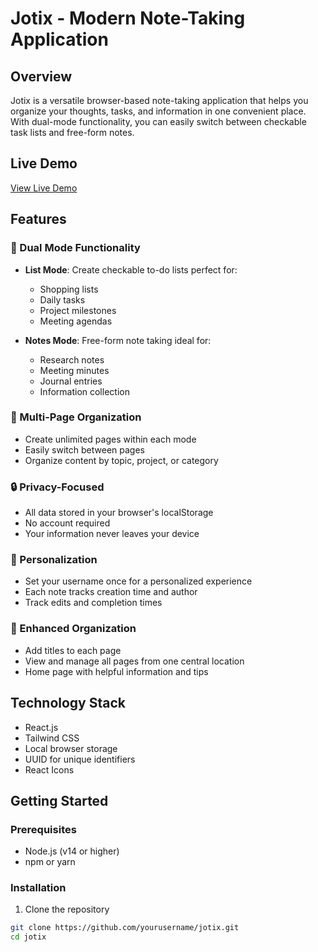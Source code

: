 # Jotix - Modern Note-Taking Application

## Overview

Jotix is a versatile browser-based note-taking application that helps you organize your thoughts, tasks, and information in one convenient place. With dual-mode functionality, you can easily switch between checkable task lists and free-form notes.

## Live Demo

[View Live Demo](https://jotix.netlify.app/) 

## Features

### 🔄 Dual Mode Functionality
- **List Mode**: Create checkable to-do lists perfect for:
  - Shopping lists
  - Daily tasks
  - Project milestones
  - Meeting agendas

- **Notes Mode**: Free-form note taking ideal for:
  - Research notes
  - Meeting minutes
  - Journal entries
  - Information collection

### 📑 Multi-Page Organization
- Create unlimited pages within each mode
- Easily switch between pages
- Organize content by topic, project, or category

### 🔒 Privacy-Focused
- All data stored in your browser's localStorage
- No account required
- Your information never leaves your device

### 👤 Personalization
- Set your username once for a personalized experience
- Each note tracks creation time and author
- Track edits and completion times

### 💼 Enhanced Organization
- Add titles to each page
- View and manage all pages from one central location
- Home page with helpful information and tips

## Technology Stack

- React.js
- Tailwind CSS
- Local browser storage
- UUID for unique identifiers
- React Icons

## Getting Started

### Prerequisites
- Node.js (v14 or higher)
- npm or yarn

### Installation

1. Clone the repository
```bash
git clone https://github.com/yourusername/jotix.git
cd jotix
